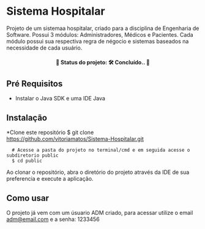# Sistema Hospitalar

Projeto de um sistemaa hospitalar, criado para a disciplina de Engenharia de Software. Possui 3 módulos: Administradores, Médicos e Pacientes. Cada módulo possui sua respectiva regra de négocio e sistemas baseados na necessidade de cada usuário.


<h4 align="center"> 
	🚧  Status do projeto: 🛠 Concluído..  🚧
</h4>


## Pré Requisitos

  - Instalar o Java SDK e uma IDE Java
 

## Instalação

 *Clone este repositório
      $ git clone https://github.com/vitoriamatos/Sistema-Hospitalar.git
      
      # Acesse a pasta do projeto no terminal/cmd e em seguida acesse o subdiretorio public
      $ cd public
      
Ao clonar o repositório, abra o diretório do projeto através da IDE de sua preferencia e execute a aplicação.

## Como usar

O projeto já vem com um úsuario ADM criado, para acessar utilize o email adm@email.com e a senha: 1233456
